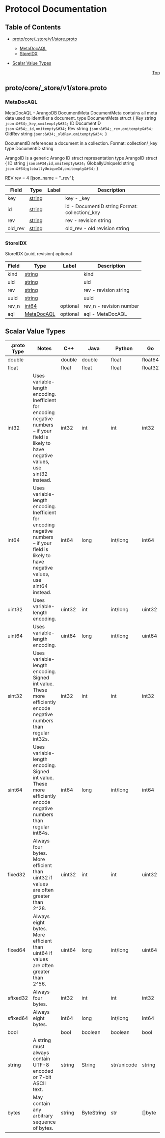 # Protocol Documentation
<a name="top"></a>

## Table of Contents

- [proto/core/_store/v1/store.proto](#proto_core__store_v1_store-proto)
    - [MetaDocAQL](#proto-core-_store-v1-MetaDocAQL)
    - [StoreIDX](#proto-core-_store-v1-StoreIDX)
  
- [Scalar Value Types](#scalar-value-types)



<a name="proto_core__store_v1_store-proto"></a>
<p align="right"><a href="#top">Top</a></p>

## proto/core/_store/v1/store.proto



<a name="proto-core-_store-v1-MetaDocAQL"></a>

### MetaDocAQL
MetaDocAQL - ArangoDB DocumentMeta
DocumentMeta contains all meta data used to identifier a document.
type DocumentMeta struct {
	Key    string     `json:&#34;_key,omitempty&#34;`
	ID     DocumentID `json:&#34;_id,omitempty&#34;`
	Rev    string     `json:&#34;_rev,omitempty&#34;`
	OldRev string     `json:&#34;_oldRev,omitempty&#34;`
}

DocumentID references a document in a collection.
Format: collection/_key
type DocumentID string

ArangoID is a generic Arango ID struct representation
type ArangoID struct {
	ID               string `json:&#34;id,omitempty&#34;`
	GloballyUniqueId string `json:&#34;globallyUniqueId,omitempty&#34;`
}

REV rev = 4 [json_name = &#34;_rev&#34;];


| Field | Type | Label | Description |
| ----- | ---- | ----- | ----------- |
| key | [string](#string) |  | key - _key |
| id | [string](#string) |  | id - DocumentID string Format: collection/_key |
| rev | [string](#string) |  | rev - revision string |
| old_rev | [string](#string) |  | old_rev - old revision string |






<a name="proto-core-_store-v1-StoreIDX"></a>

### StoreIDX
StoreIDX (uuid, revision) optional


| Field | Type | Label | Description |
| ----- | ---- | ----- | ----------- |
| kind | [string](#string) |  | kind |
| uid | [string](#string) |  | uid |
| rev | [string](#string) |  | rev - revision string |
| uuid | [string](#string) |  | uuid |
| rev_n | [int64](#int64) | optional | rev_n - revision number |
| aql | [MetaDocAQL](#proto-core-_store-v1-MetaDocAQL) | optional | aql - MetaDocAQL |





 

 

 

 



## Scalar Value Types

| .proto Type | Notes | C++ | Java | Python | Go | C# | PHP | Ruby |
| ----------- | ----- | --- | ---- | ------ | -- | -- | --- | ---- |
| <a name="double" /> double |  | double | double | float | float64 | double | float | Float |
| <a name="float" /> float |  | float | float | float | float32 | float | float | Float |
| <a name="int32" /> int32 | Uses variable-length encoding. Inefficient for encoding negative numbers – if your field is likely to have negative values, use sint32 instead. | int32 | int | int | int32 | int | integer | Bignum or Fixnum (as required) |
| <a name="int64" /> int64 | Uses variable-length encoding. Inefficient for encoding negative numbers – if your field is likely to have negative values, use sint64 instead. | int64 | long | int/long | int64 | long | integer/string | Bignum |
| <a name="uint32" /> uint32 | Uses variable-length encoding. | uint32 | int | int/long | uint32 | uint | integer | Bignum or Fixnum (as required) |
| <a name="uint64" /> uint64 | Uses variable-length encoding. | uint64 | long | int/long | uint64 | ulong | integer/string | Bignum or Fixnum (as required) |
| <a name="sint32" /> sint32 | Uses variable-length encoding. Signed int value. These more efficiently encode negative numbers than regular int32s. | int32 | int | int | int32 | int | integer | Bignum or Fixnum (as required) |
| <a name="sint64" /> sint64 | Uses variable-length encoding. Signed int value. These more efficiently encode negative numbers than regular int64s. | int64 | long | int/long | int64 | long | integer/string | Bignum |
| <a name="fixed32" /> fixed32 | Always four bytes. More efficient than uint32 if values are often greater than 2^28. | uint32 | int | int | uint32 | uint | integer | Bignum or Fixnum (as required) |
| <a name="fixed64" /> fixed64 | Always eight bytes. More efficient than uint64 if values are often greater than 2^56. | uint64 | long | int/long | uint64 | ulong | integer/string | Bignum |
| <a name="sfixed32" /> sfixed32 | Always four bytes. | int32 | int | int | int32 | int | integer | Bignum or Fixnum (as required) |
| <a name="sfixed64" /> sfixed64 | Always eight bytes. | int64 | long | int/long | int64 | long | integer/string | Bignum |
| <a name="bool" /> bool |  | bool | boolean | boolean | bool | bool | boolean | TrueClass/FalseClass |
| <a name="string" /> string | A string must always contain UTF-8 encoded or 7-bit ASCII text. | string | String | str/unicode | string | string | string | String (UTF-8) |
| <a name="bytes" /> bytes | May contain any arbitrary sequence of bytes. | string | ByteString | str | []byte | ByteString | string | String (ASCII-8BIT) |

